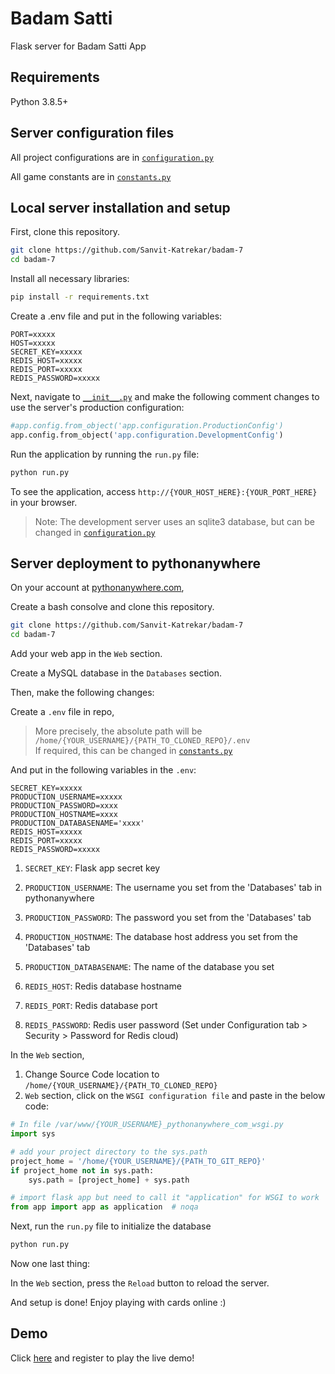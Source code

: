# Badam Satti
Flask server for Badam Satti App

## Requirements

Python 3.8.5+

## Server configuration files

All project configurations are in [`configuration.py`](app/configuration.py)

All game constants are in [`constants.py`](app/constants.py)


## Local server installation and setup

First, clone this repository.
```bash
git clone https://github.com/Sanvit-Katrekar/badam-7
cd badam-7
```

Install all necessary libraries:

```bash
pip install -r requirements.txt
```

Create a .env file and put in the following variables:
```env
PORT=xxxxx
HOST=xxxxx
SECRET_KEY=xxxxx
REDIS_HOST=xxxxx
REDIS_PORT=xxxxx
REDIS_PASSWORD=xxxxx
```

Next, navigate to [`__init__.py`](app/__init__.py) and make the following comment changes to use the server's production configuration:

```python
#app.config.from_object('app.configuration.ProductionConfig')
app.config.from_object('app.configuration.DevelopmentConfig')
```

Run the application by running the `run.py` file:

```bash
python run.py
```
To see the application, access `http://{YOUR_HOST_HERE}:{YOUR_PORT_HERE}` in your browser.

> Note: The development server uses an sqlite3 database, but can be changed in [`configuration.py`](app/configuration.py)

## Server deployment to pythonanywhere

On your account at [pythonanywhere.com](pythonanywhere.com), 

Create a bash consolve and clone this repository.
```bash
git clone https://github.com/Sanvit-Katrekar/badam-7
cd badam-7
```

Add your web app in the `Web` section.

Create a MySQL database in the `Databases` section.

Then, make the following changes:

Create a `.env` file in repo,
> More precisely, the absolute path will be `/home/{YOUR_USERNAME}/{PATH_TO_CLONED_REPO}/.env`  
If required, this can be changed in [`constants.py`](app/constants.py)

And put in the following variables in the `.env`:
```env
SECRET_KEY=xxxxx
PRODUCTION_USERNAME=xxxxx
PRODUCTION_PASSWORD=xxxx
PRODUCTION_HOSTNAME=xxxx
PRODUCTION_DATABASENAME='xxxx'
REDIS_HOST=xxxxx
REDIS_PORT=xxxxx
REDIS_PASSWORD=xxxxx
```
1. `SECRET_KEY`: Flask app secret key

2. `PRODUCTION_USERNAME`: The username you set from the 'Databases' tab in pythonanywhere

3. `PRODUCTION_PASSWORD`: The password you set from the 'Databases' tab

4. `PRODUCTION_HOSTNAME`: The database host address you set from the 'Databases' tab

5. `PRODUCTION_DATABASENAME`: The name of the database you set

6. `REDIS_HOST`: Redis database hostname

7. `REDIS_PORT`: Redis database port

8. `REDIS_PASSWORD`: Redis user password (Set under Configuration tab > Security > Password for Redis cloud)

In the `Web` section, 

1. Change Source Code location to `/home/{YOUR_USERNAME}/{PATH_TO_CLONED_REPO}`
2. `Web` section, click on the `WSGI configuration file` and paste in the below code:

```python
# In file /var/www/{YOUR_USERNAME}_pythonanywhere_com_wsgi.py
import sys

# add your project directory to the sys.path
project_home = '/home/{YOUR_USERNAME}/{PATH_TO_GIT_REPO}'
if project_home not in sys.path:
    sys.path = [project_home] + sys.path

# import flask app but need to call it "application" for WSGI to work
from app import app as application  # noqa
```

Next, run the `run.py` file to initialize the database
```bash
python run.py
```

Now one last thing:

In the `Web` section, press the `Reload` button to reload the server.

And setup is done! 
Enjoy playing with cards online :)

## Demo
Click [here](http://badam7.pythonanywhere.com/) and register to play the live demo!